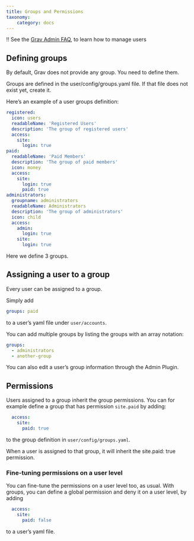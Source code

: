 ```yaml
---
title: Groups and Permissions
taxonomy:
    category: docs
---
```


!! See the [Grav Admin FAQ](http://learn.getgrav.org/admin-panel/faq#adding-and-managing-users), to learn how to manage users

## Defining groups

By default, Grav does not provide any group. You need to define them.

Groups are defined in the user/config/groups.yaml file. If that file does not exist yet, create it.

Here’s an example of a user groups definition:

```yaml
registered:
  icon: users
  readableName: 'Registered Users'
  description: 'The group of registered users'
  access:
    site:
      login: true
paid:
  readableName: 'Paid Members'
  description: 'The group of paid members'
  icon: money
  access:
    site:
      login: true
      paid: true
administrators:
  groupname: administrators
  readableName: Administrators
  description: 'The group of administrators'
  icon: child
  access:
    admin:
      login: true
    site:
      login: true
```

Here we define 3 groups.

## Assigning a user to a group

Every user can be assigned to a group.

Simply add

```yaml
groups: paid
```

to a user’s yaml file under `user/accounts`.

You can add multiple groups by listing the groups with an array notation:

```yaml
groups:
  - administrators
  - another-group
```

You can also edit a user’s group information through the Admin Plugin.

## Permissions

Users assigned to a group inherit the group permissions. You can for example define a group that has permission `site.paid` by adding:

```yaml
  access:
    site:
      paid: true
```

to the group definition in `user/config/groups.yaml`.

When a user is assigned to that group, it will inherit the site.paid: true permission.

### Fine-tuning permissions on a user level

You can fine-tune the permissions on a user level too, as usual. With groups, you can define a global permission and deny it on a user level, by adding

```yaml
  access:
    site:
      paid: false
```

to a user’s yaml file.
